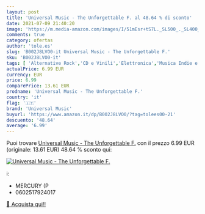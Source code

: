 ```yaml
---
layout: post
title: 'Universal Music - The Unforgettable F. al 48.64 % di sconto'
date: 2021-07-09 21:40:20
image: 'https://m.media-amazon.com/images/I/51mEsr+tS7L._SL500_._SL400_.jpg'
comments: true
category: ofertas
author: 'tole.es'
slug: 'B002J8LVO0-it Universal Music - The Unforgettable F.'
sku: 'B002J8LVO0-it'
tags: [ 'Alternative Rock','CD e Vinili','Elettronica','Musica Indie e Alternativa','Musica Pop Rock','Pop','universal music', ]
actualPrice: 6.99 EUR
currency: EUR
price: 6.99
comparePrice: 13.61 EUR
prodname: 'Universal Music - The Unforgettable F.'
country: 'it'
flag: '🇮🇹'
brand: 'Universal Music'
buyurl: 'https://www.amazon.it/dp/B002J8LVO0/?tag=tolees00-21'
descuento: '48.64'
average: '6.99'
---
```


Puoi trovare [Universal Music - The Unforgettable F.](https://www.amazon.it/dp/B002J8LVO0/?tag=tolees00-21) con il prezzo 6.99 EUR (originale: 13.61 EUR) 48.64 % sconto qui:

[![Universal Music - The Unforgettable F.](https://m.media-amazon.com/images/I/51mEsr+tS7L._SL500_._SL400_.jpg)](https://www.amazon.it/dp/B002J8LVO0/?tag=tolees00-21)

ℹ️:

- MERCURY (P
- 0602517924017

[🛒 Acquista qui!!](https://www.amazon.it/dp/B002J8LVO0/?tag=tolees00-21)
